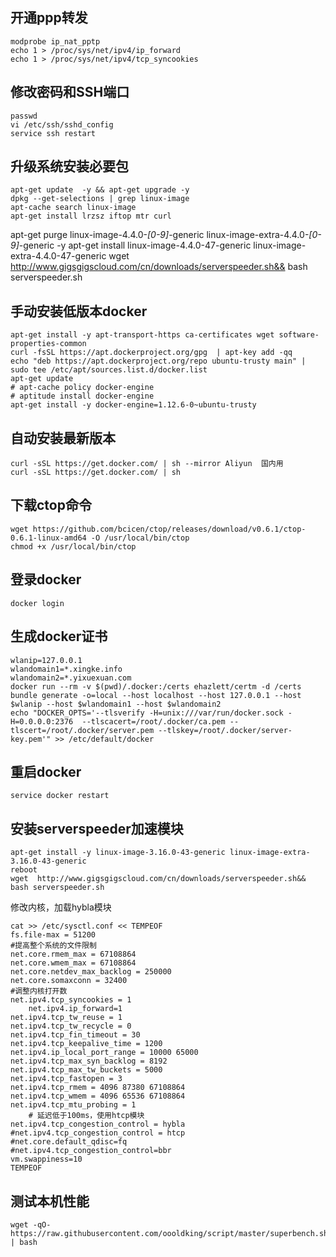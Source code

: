 ## 开通ppp转发
	modprobe ip_nat_pptp
	echo 1 > /proc/sys/net/ipv4/ip_forward
	echo 1 > /proc/sys/net/ipv4/tcp_syncookies
  


## 修改密码和SSH端口

	passwd
	vi /etc/ssh/sshd_config
	service ssh restart

## 升级系统安装必要包

	apt-get update  -y && apt-get upgrade -y
	dpkg --get-selections | grep linux-image
	apt-cache search linux-image
	apt-get install lrzsz iftop mtr curl

apt-get purge linux-image-4.4.0-*[0-9]*-generic linux-image-extra-4.4.0-*[0-9]*-generic -y
apt-get install linux-image-4.4.0-47-generic linux-image-extra-4.4.0-47-generic
wget  http://www.gigsgigscloud.com/cn/downloads/serverspeeder.sh&& bash serverspeeder.sh


## 手动安装低版本docker

	apt-get install -y apt-transport-https ca-certificates wget software-properties-common
	curl -fsSL https://apt.dockerproject.org/gpg  | apt-key add -qq
	echo "deb https://apt.dockerproject.org/repo ubuntu-trusty main" | sudo tee /etc/apt/sources.list.d/docker.list
	apt-get update
	# apt-cache policy docker-engine
	# aptitude install docker-engine
	apt-get install -y docker-engine=1.12.6-0~ubuntu-trusty

## 自动安装最新版本

	curl -sSL https://get.docker.com/ | sh --mirror	Aliyun  国内用
	curl -sSL https://get.docker.com/ | sh

## 下载ctop命令

	wget https://github.com/bcicen/ctop/releases/download/v0.6.1/ctop-0.6.1-linux-amd64 -O /usr/local/bin/ctop
	chmod +x /usr/local/bin/ctop
	
## 登录docker

	docker login

## 生成docker证书

	wlanip=127.0.0.1
	wlandomain1=*.xingke.info
	wlandomain2=*.yixuexuan.com
	docker run --rm -v $(pwd)/.docker:/certs ehazlett/certm -d /certs bundle generate -o=local --host localhost --host 127.0.0.1 --host $wlanip --host $wlandomain1 --host $wlandomain2
	echo "DOCKER_OPTS='--tlsverify -H=unix:///var/run/docker.sock -H=0.0.0.0:2376  --tlscacert=/root/.docker/ca.pem --tlscert=/root/.docker/server.pem --tlskey=/root/.docker/server-key.pem'" >> /etc/default/docker


## 重启docker

	service docker restart

## 安装serverspeeder加速模块


	apt-get install -y linux-image-3.16.0-43-generic linux-image-extra-3.16.0-43-generic
	reboot
	wget  http://www.gigsgigscloud.com/cn/downloads/serverspeeder.sh&& bash serverspeeder.sh


修改内核，加载hybla模块

	cat >> /etc/sysctl.conf << TEMPEOF
	fs.file-max = 51200
	#提高整个系统的文件限制
	net.core.rmem_max = 67108864
	net.core.wmem_max = 67108864
	net.core.netdev_max_backlog = 250000
	net.core.somaxconn = 32400
	#调整内核打开数
	net.ipv4.tcp_syncookies = 1
        net.ipv4.ip_forward=1
	net.ipv4.tcp_tw_reuse = 1
	net.ipv4.tcp_tw_recycle = 0
	net.ipv4.tcp_fin_timeout = 30
	net.ipv4.tcp_keepalive_time = 1200
	net.ipv4.ip_local_port_range = 10000 65000
	net.ipv4.tcp_max_syn_backlog = 8192
	net.ipv4.tcp_max_tw_buckets = 5000
	net.ipv4.tcp_fastopen = 3
	net.ipv4.tcp_rmem = 4096 87380 67108864
	net.ipv4.tcp_wmem = 4096 65536 67108864
	net.ipv4.tcp_mtu_probing = 1
        # 延迟低于100ms，使用htcp模块
	net.ipv4.tcp_congestion_control = hybla
	#net.ipv4.tcp_congestion_control = htcp
	#net.core.default_qdisc=fq
	#net.ipv4.tcp_congestion_control=bbr
	vm.swappiness=10
	TEMPEOF

## 测试本机性能

	wget -qO- https://raw.githubusercontent.com/oooldking/script/master/superbench.sh | bash

